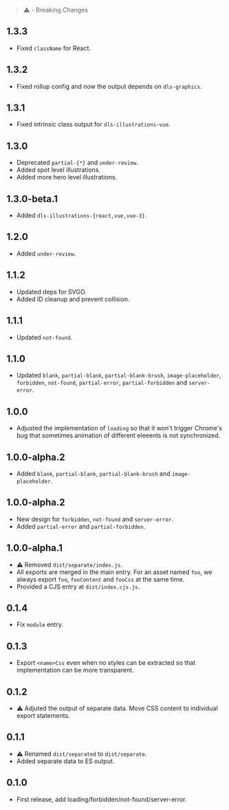 > ⚠️ - Breaking Changes

## 1.3.3

- Fixed `className` for React.

## 1.3.2

- Fixed rollup config and now the output depends on `dls-graphics`.

## 1.3.1

- Fixed intrinsic class output for `dls-illustrations-vue`.

## 1.3.0

- Deprecated `partial-{*}` and `under-review`.
- Added spot level illustrations.
- Added more hero level illustrations.

## 1.3.0-beta.1

- Added `dls-illustrations-{react,vue,vue-3}`.

## 1.2.0

- Added `under-review`.

## 1.1.2

- Updated deps for SVGO.
- Added ID cleanup and prevent collision.

## 1.1.1

- Updated `not-found`.

## 1.1.0

- Updated `blank`, `partial-blank`, `partial-blank-brush`, `image-placeholder`, `forbidden`, `not-found`, `partial-error`, `partial-forbidden` and `server-error`.

## 1.0.0

- Adjusted the implementation of `loading` so that it won't trigger Chrome's bug that sometimes animation of different eleeents is not synchronized.

## 1.0.0-alpha.2

- Added `blank`, `partial-blank`, `partial-blank-brush` and `image-placeholder`.

## 1.0.0-alpha.2

- New design for `forbidden`, `not-found` and `server-error`.
- Added `partial-error` and `partial-forbidden`.

## 1.0.0-alpha.1

- ⚠️ Removed `dist/separate/index.js`.
- All exports are merged in the main entry. For an asset named `foo`, we always export `foo`, `fooContent` and `fooCss` at the same time.
- Provided a CJS entry at `dist/index.cjs.js`.

## 0.1.4

- Fix `module` entry.

## 0.1.3

- Export `<name>Css` even when no styles can be extracted so that implementation can be more transparent.

## 0.1.2

- ⚠️ Adjuted the output of separate data. Move CSS content to individual export statements.

## 0.1.1

- ⚠️ Renamed `dist/separated` to `dist/separate`.
- Added separate data to ES output.

## 0.1.0

- First release, add loading/forbidden/not-found/server-error.
